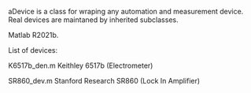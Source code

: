 aDevice is a class for wraping any automation
and measurement device. Real devices are maintaned by inherited subclasses.

Matlab R2021b.


List of devices:

K6517b_den.m
Keithley 6517b (Electrometer)

SR860_dev.m
Stanford Research SR860 (Lock In Amplifier)
